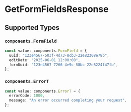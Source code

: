# GetFormFieldsResponse


## Supported Types

### `components.FormField`

```typescript
const value: components.FormField = {
  uuid: "123e4567-503f-4d73-8cb3-22e82308e78b",
  editDate: "2025-06-01 12:00:00",
  formUuid: "123e4567-7266-4e9c-88bc-22e8224f47fb",
};
```

### `components.ErrorT`

```typescript
const value: components.ErrorT = {
  errorCode: 1000,
  message: "An error occurred completing your request",
};
```

